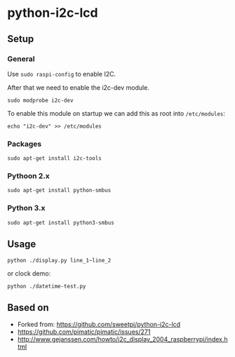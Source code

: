 python-i2c-lcd
==============

## Setup

### General
Use ```sudo raspi-config``` to enable I2C.

After that we need to enable the i2c-dev module.
```
sudo modprobe i2c-dev
```

To enable this module on startup we can add this as root into `/etc/modules`:
```
echo "i2c-dev" >> /etc/modules
```

### Packages
```
sudo apt-get install i2c-tools
```

### Pythoon 2.x
```
sudo apt-get install python-smbus
```

### Python 3.x
```
sudo apt-get install python3-smbus
```


## Usage

```
python ./display.py line_1~line_2
```

or clock demo:

```
python ./datetime-test.py
```

## Based on
* Forked from: https://github.com/sweetpi/python-i2c-lcd
* https://github.com/pimatic/pimatic/issues/271
* http://www.gejanssen.com/howto/i2c_display_2004_raspberrypi/index.html

